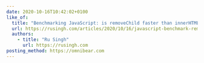 ```yaml
---
date: 2020-10-16T10:42:02+0100
like_of:
  title: "Benchmarking JavaScript: is re­moveChild faster than in­ner­HTML …"
  url: https://rusingh.com/articles/2020/10/16/javascript-benchmark-removechild-vs-innerhtml/
  authors:
    - title: "Ru Singh"
      url: https://rusingh.com
posting_method: https://omnibear.com
---
```

